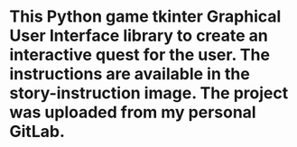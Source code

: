 # This Python game tkinter Graphical User Interface library to create an interactive quest for the user. The instructions are available in the story-instruction image. The project was uploaded from my personal GitLab.
